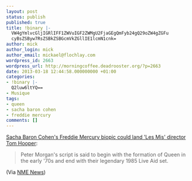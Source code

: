 ```yaml
---
layout: post
status: publish
published: true
title: !binary |-
  VW4gYmlvcGljIGRlIFF1ZWVuIGF2ZWMgU2FjaGEgQmFyb24gQ29oZW4gZGFu
  cyBsZSByw7RsZSBkZSBGcmVkZGllIE1lcmN1cnk=
author: mick
author_login: mick
author_email: mickael@flochlay.com
wordpress_id: 2663
wordpress_url: http://morningcoffee.deadrooster.org/?p=2663
date: 2013-03-18 12:44:58.000000000 +01:00
categories:
- !binary |-
  Q2luw6ltYQ==
- Musique
tags:
- queen
- sacha baron cohen
- freddie mercury
comments: []
---
```

<p><a href="http://feedproxy.google.com/~r/nmecom/rss/newsxml/~3/6mdDFK7u0Js/story01.htm">Sacha Baron Cohen's Freddie Mercury biopic could land 'Les Mis' director Tom Hooper</a>:</p>
<blockquote>
<p>Peter Morgan's script is said to begin with the formation of Queen in the early '70s and end with their legendary 1985 Live Aid set.</p>
</blockquote>
<p>(Via <a href="http://www.nme.com/news?alt=rss">NME News</a>)</p>
